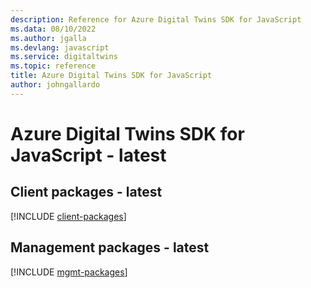 ```yaml
---
description: Reference for Azure Digital Twins SDK for JavaScript
ms.data: 08/10/2022
ms.author: jgalla
ms.devlang: javascript
ms.service: digitaltwins
ms.topic: reference
title: Azure Digital Twins SDK for JavaScript
author: johngallardo
---
```

# Azure Digital Twins SDK for JavaScript - latest

## Client packages - latest
[!INCLUDE [client-packages](digital-twins-client-index.md)]
## Management packages - latest
[!INCLUDE [mgmt-packages](digital-twins-mgmt-index.md)]